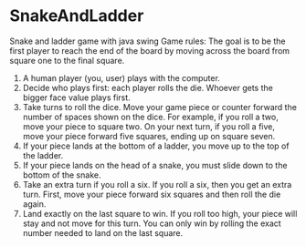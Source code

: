 # SnakeAndLadder
Snake and ladder game with java swing
Game rules:
The goal is to be the first player to reach the end of the board by moving across the board from square one to the final square.

1)	A human player (you, user) plays with the computer. 
2)	Decide who plays first: each player rolls the die. Whoever gets the bigger face value plays first. 
3)	Take turns to roll the dice. Move your game piece or counter forward the number of spaces shown on the dice. For example, if you roll a two, move your piece to square two. On your next turn, if you roll a five, move your piece forward five squares, ending up on square seven.
4)	If your piece lands at the bottom of a ladder, you move up to the top of the ladder.
5)	If your piece lands on the head of a snake, you must slide down to the bottom of the snake.
6)	Take an extra turn if you roll a six. If you roll a six, then you get an extra turn. First, move your piece forward six squares and then roll the die again.
7)	Land exactly on the last square to win. If you roll too high, your piece will stay and not move for this turn. You can only win by rolling the exact number needed to land on the last square.
